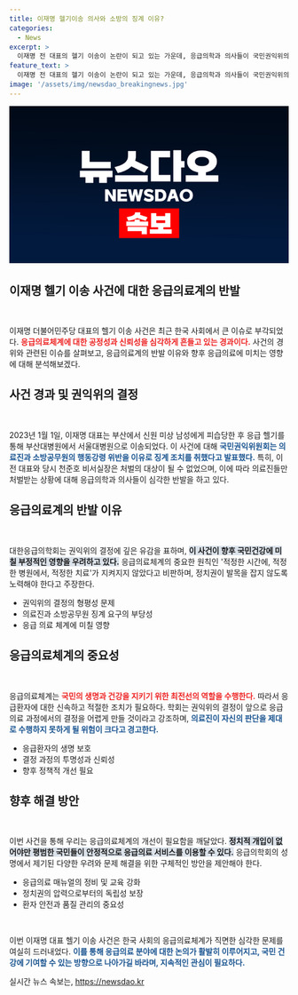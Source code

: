 ```yaml
---
title: 이재명 헬기이송 의사와 소방의 징계 이유?
categories:
  - News
excerpt: >
  이재명 전 대표의 헬기 이송이 논란이 되고 있는 가운데, 응급의학과 의사들이 국민권익위의 결정에 강력 반발하고 있다. 이들은 특정 정치인에 대한 특혜와 의료 체계의 공정성을 지키기 위해 분노의 목소리를 높이고 있다. 클릭해서 자세한 내용을 확인하세요!
feature_text: >
  이재명 전 대표의 헬기 이송이 논란이 되고 있는 가운데, 응급의학과 의사들이 국민권익위의 결정에 강력 반발하고 있다. 이들은 특정 정치인에 대한 특혜와 의료 체계의 공정성을 지키기 위해 분노의 목소리를 높이고 있다. 클릭해서 자세한 내용을 확인하세요!
image: '/assets/img/newsdao_breakingnews.jpg'
---
```


<p><img src="/assets/img/newsdao_breakingnews.jpg" alt="ranknews 속보" /></p>

<h2 data-ke-size="size26">이재명 헬기 이송 사건에 대한 응급의료계의 반발</h2>

<p data-ke-size="size16">&nbsp;</p>

<p>이재명 더불어민주당 대표의 헬기 이송 사건은 최근 한국 사회에서 큰 이슈로 부각되었다. <b><span style="color: #ee2323;">응급의료체계에 대한 공정성과 신뢰성을 심각하게 흔들고 있는 경과이다.</span></b> 사건의 경위와 관련된 이슈를 살펴보고, 응급의료계의 반발 이유와 향후 응급의료에 미치는 영향에 대해 분석해보겠다.</p>

<h2 data-ke-size="size26">사건 경과 및 권익위의 결정</h2>

<p data-ke-size="size16">&nbsp;</p>

<p>2023년 1월 1일, 이재명 대표는 부산에서 신원 미상 남성에게 피습당한 후 응급 헬기를 통해 부산대병원에서 서울대병원으로 이송되었다. 이 사건에 대해 <b><span style="color: #1a5490;">국민권익위원회는 의료진과 소방공무원의 행동강령 위반을 이유로 징계 조치를 취했다고 발표했다.</span></b> 특히, 이 전 대표와 당시 천준호 비서실장은 처벌의 대상이 될 수 없었으며, 이에 따라 의료진들만 처벌받는 상황에 대해 응급의학과 의사들이 심각한 반발을 하고 있다.</p>

<h2 data-ke-size="size26">응급의료계의 반발 이유</h2>

<p data-ke-size="size16">&nbsp;</p>

<p>대한응급의학회는 권익위의 결정에 깊은 유감을 표하며, <b><span style="background-color: #21538527;">이 사건이 향후 국민건강에 미칠 부정적인 영향을 우려하고 있다.</span></b> 응급의료체계의 중요한 원칙인 '적정한 시간에, 적정한 병원에서, 적정한 치료'가 지켜지지 않았다고 비판하며, 정치권이 발목을 잡지 않도록 노력해야 한다고 주장한다.</p>

<ul>
<li>권익위의 결정의 형평성 문제</li>
<li>의료진과 소방공무원 징계 요구의 부당성</li>
<li>응급 의료 체계에 미칠 영향</li>
</ul>

<h2 data-ke-size="size26">응급의료체계의 중요성</h2>

<p data-ke-size="size16">&nbsp;</p>

<p>응급의료체계는 <b><span style="color: #ee2323;">국민의 생명과 건강을 지키기 위한 최전선의 역할을 수행한다.</span></b> 따라서 응급환자에 대한 신속하고 적절한 조치가 필요하다. 학회는 권익위의 결정이 앞으로 응급의료 과정에서의 결정을 어렵게 만들 것이라고 강조하며, <b><span style="color: #1a5490;">의료진이 자신의 판단을 제대로 수행하지 못하게 될 위험이 크다고 경고한다.</span></b></p>

<ul>
<li>응급환자의 생명 보호</li>
<li>결정 과정의 투명성과 신뢰성</li>
<li>향후 정책적 개선 필요</li>
</ul>

<h2 data-ke-size="size26">향후 해결 방안</h2>

<p data-ke-size="size16">&nbsp;</p>

<p>이번 사건을 통해 우리는 응급의료체계의 개선이 필요함을 깨달았다. <b><span style="background-color: #21538527;">정치적 개입이 없어야만 평범한 국민들이 안정적으로 응급의료 서비스를 이용할 수 있다.</span></b> 응급의학회의 성명에서 제기된 다양한 우려와 문제 해결을 위한 구체적인 방안을 제안해야 한다.</p>

<ul>
<li>응급의료 매뉴얼의 정비 및 교육 강화</li>
<li>정치권의 압력으로부터의 독립성 보장</li>
<li>환자 안전과 품질 관리의 중요성</li>
</ul>

<p data-ke-size="size16">&nbsp;</p>

<p>이번 이재명 대표 헬기 이송 사건은 한국 사회의 응급의료체계가 직면한 심각한 문제를 여실히 드러내었다. <b><span style="color: #1a5490;">이를 통해 응급의료 분야에 대한 논의가 활발히 이루어지고, 국민 건강에 기여할 수 있는 방향으로 나아가길 바라며, 지속적인 관심이 필요하다.</span></b></p>
실시간 뉴스 속보는, <a href="https://newsdao.kr" rel="dofollow">https://newsdao.kr</a>


